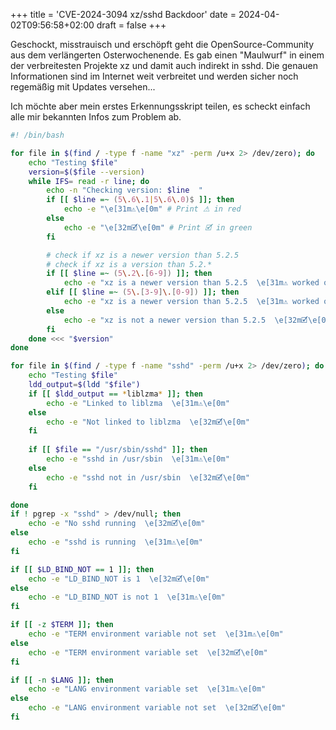 +++
title = 'CVE-2024-3094 xz/sshd Backdoor'
date = 2024-04-02T09:56:58+02:00
draft = false
+++

Geschockt, misstrauisch und erschöpft geht die OpenSource-Community aus dem verlängerten Osterwochenende. Es gab einen "Maulwurf" in einem der verbreitesten Projekte xz und damit auch indirekt in sshd. Die genauen Informationen sind im Internet weit verbreitet und werden sicher noch regemäßig mit Updates versehen...

Ich möchte aber mein erstes Erkennungsskript teilen, es scheckt einfach alle mir bekannten Infos zum Problem ab.

```bash
#! /bin/bash

for file in $(find / -type f -name "xz" -perm /u+x 2> /dev/zero); do
    echo "Testing $file"
    version=$($file --version)
    while IFS= read -r line; do
        echo -n "Checking version: $line  "
        if [[ $line =~ (5\.6\.1|5\.6\.0)$ ]]; then
            echo -e "\e[31m⚠\e[0m" # Print ⚠ in red
        else
            echo -e "\e[32m🗹\e[0m" # Print 🗹 in green
        fi

        # check if xz is a newer version than 5.2.5
        # check if xz is a version than 5.2.*
        if [[ $line =~ (5\.2\.[6-9]) ]]; then
            echo -e "xz is a newer version than 5.2.5  \e[31m⚠ worked on it\e[0m"
        elif [[ $line =~ (5\.[3-9]\.[0-9]) ]]; then
            echo -e "xz is a newer version than 5.2.5  \e[31m⚠ worked on it\e[0m"
        else
            echo -e "xz is not a newer version than 5.2.5  \e[32m🗹\e[0m"
        fi
    done <<< "$version"
done

for file in $(find / -type f -name "sshd" -perm /u+x 2> /dev/zero); do
    echo "Testing $file"
    ldd_output=$(ldd "$file")
    if [[ $ldd_output == *liblzma* ]]; then
        echo -e "Linked to liblzma  \e[31m⚠\e[0m"
    else
        echo -e "Not linked to liblzma  \e[32m🗹\e[0m"
    fi
    
    if [[ $file == "/usr/sbin/sshd" ]]; then
        echo -e "sshd in /usr/sbin  \e[31m⚠\e[0m"
    else
        echo -e "sshd not in /usr/sbin  \e[32m🗹\e[0m"
    fi

done
if ! pgrep -x "sshd" > /dev/null; then
    echo -e "No sshd running  \e[32m🗹\e[0m"
else
    echo -e "sshd is running  \e[31m⚠\e[0m"
fi

if [[ $LD_BIND_NOT == 1 ]]; then
    echo -e "LD_BIND_NOT is 1  \e[32m🗹\e[0m"
else
    echo -e "LD_BIND_NOT is not 1  \e[31m⚠\e[0m"
fi

if [[ -z $TERM ]]; then
    echo -e "TERM environment variable not set  \e[31m⚠\e[0m"
else
    echo -e "TERM environment variable set  \e[32m🗹\e[0m"
fi

if [[ -n $LANG ]]; then
    echo -e "LANG environment variable set  \e[31m⚠\e[0m"
else
    echo -e "LANG environment variable not set  \e[32m🗹\e[0m"
fi
```